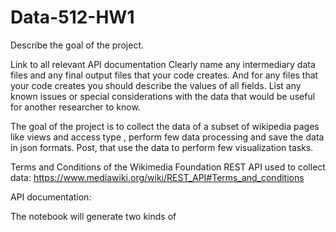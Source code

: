 # Data-512-HW1
Describe the goal of the project.

Link to all relevant API documentation
Clearly name any intermediary data files and any final output files that your code creates. And for any files that your code creates you should describe the values of all fields.
List any known issues or special considerations with the data that would be useful for another researcher to know. 

The goal of the project is to collect the data of a subset of wikipedia pages like views and access type , perform few data processing and save the data in json formats. Post, that use the data to perform few visualization tasks.

Terms and Conditions of the Wikimedia Foundation REST API used to collect data:
https://www.mediawiki.org/wiki/REST_API#Terms_and_conditions

API documentation: 

The notebook will generate two kinds of  